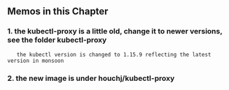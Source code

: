 ##  Memos in this Chapter

### 1. the kubectl-proxy is a little old, change it to newer versions, see the folder kubectl-proxy
       the kubectl version is changed to 1.15.9 reflecting the latest version in monsoon

### 2. the new image is under houchj/kubectl-proxy


